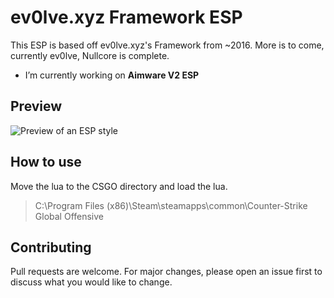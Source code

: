 
# ev0lve.xyz Framework ESP
This ESP is based off ev0lve.xyz's Framework from ~2016.
More is to come, currently ev0lve, Nullcore is complete.

-  I’m currently working on **Aimware V2 ESP**

## Preview
![Preview of an ESP style](https://nullified.s-ul.eu/or4n6SlB)

## How to use

Move the lua to the CSGO directory and load the lua.

> C:\Program Files (x86)\Steam\steamapps\common\Counter-Strike Global Offensive

## Contributing
Pull requests are welcome. For major changes, please open an issue first to discuss what you would like to change.
